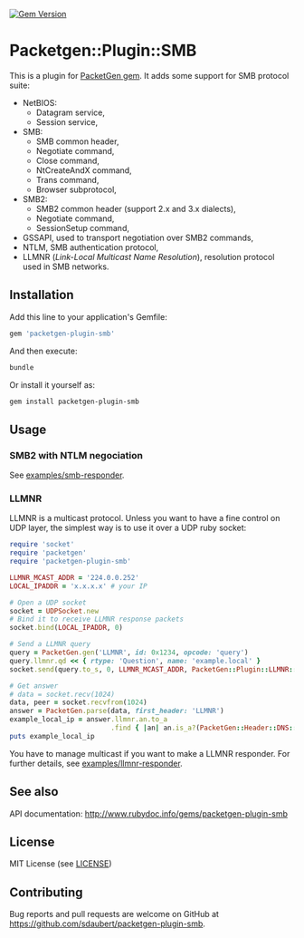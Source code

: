 [![Gem Version](https://badge.fury.io/rb/packetgen-plugin-smb.svg)](https://badge.fury.io/rb/packetgen-plugin-smb)

# Packetgen::Plugin::SMB

This is a plugin for [PacketGen gem](https://github.com/sdaubert/packetgen). It adds some support for SMB protocol suite:

* NetBIOS:
  * Datagram service,
  * Session service,
* SMB:
  * SMB common header,
  * Negotiate command,
  * Close command,
  * NtCreateAndX command,
  * Trans command,
  * Browser subprotocol,
* SMB2:
  * SMB2 common header (support 2.x and 3.x dialects),
  * Negotiate command,
  * SessionSetup command,
* GSSAPI, used to transport negotiation over SMB2 commands,
* NTLM, SMB authentication protocol,
* LLMNR (_Link-Local Multicast Name Resolution_), resolution protocol used in SMB networks.

## Installation

Add this line to your application's Gemfile:

```ruby
gem 'packetgen-plugin-smb'
```

And then execute:

```bash
bundle
```

Or install it yourself as:

```bash
gem install packetgen-plugin-smb
```

## Usage

### SMB2 with NTLM negociation

See [examples/smb-responder](/examples/smb-responder).

### LLMNR

LLMNR is a multicast protocol. Unless you want to have a fine control on UDP layer, the simplest way is to use it over a UDP ruby socket:

```ruby
require 'socket'
require 'packetgen'
require 'packetgen-plugin-smb'

LLMNR_MCAST_ADDR = '224.0.0.252'
LOCAL_IPADDR = 'x.x.x.x' # your IP

# Open a UDP socket
socket = UDPSocket.new
# Bind it to receive LLMNR response packets
socket.bind(LOCAL_IPADDR, 0)

# Send a LLMNR query
query = PacketGen.gen('LLMNR', id: 0x1234, opcode: 'query')
query.llmnr.qd << { rtype: 'Question', name: 'example.local' }
socket.send(query.to_s, 0, LLMNR_MCAST_ADDR, PacketGen::Plugin::LLMNR::UDP_PORT)

# Get answer
# data = socket.recv(1024)
data, peer = socket.recvfrom(1024)
answer = PacketGen.parse(data, first_header: 'LLMNR')
example_local_ip = answer.llmnr.an.to_a
                         .find { |an| an.is_a?(PacketGen::Header::DNS::RR) }.human_rdata
puts example_local_ip
```

You have to manage multicast if you want to make a LLMNR responder. For further details, see [examples/llmnr-responder](/examples/llmnr-responder).

## See also

API documentation: <http://www.rubydoc.info/gems/packetgen-plugin-smb>

## License

MIT License (see [LICENSE](https://github.com/sdaubert/packetgen-plugin-smb/blob/master/LICENSE))

## Contributing

Bug reports and pull requests are welcome on GitHub at <https://github.com/sdaubert/packetgen-plugin-smb>.
